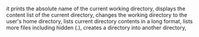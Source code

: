 it prints the absolute name of the current working directory,
displays the content list of the current directory,
changes the working directory to the user's home directory,
lists current directory contents in a long format,
lists more files including hidden (.),
creates a directory into another directory,

